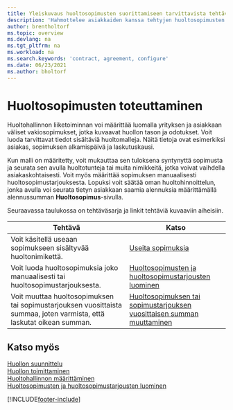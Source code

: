 ```yaml
---
title: Yleiskuvaus huoltosopimusten suorittamiseen tarvittavista tehtävistä
description: 'Hahmottelee asiakkaiden kanssa tehtyjen huoltosopimusten täyttämiseen liittyviä tehtäviä, kuten vakiosopimusten määrittämisen mukautettavilla malleilla.'
author: brentholtorf
ms.topic: overview
ms.devlang: na
ms.tgt_pltfrm: na
ms.workload: na
ms.search.keywords: 'contract, agreement, configure'
ms.date: 06/23/2021
ms.author: bholtorf
---
```

# <a name="fulfilling-service-contracts"></a><a name="fulfilling-service-contracts"></a>Huoltosopimusten toteuttaminen
Huoltohallinnon liiketoiminnan voi määrittää luomalla yrityksen ja asiakkaan väliset vakiosopimukset, jotka kuvaavat huollon tason ja odotukset. Voit luoda tarvittavat tiedot sisältäviä huoltomalleja. Näitä tietoja ovat esimerkiksi asiakas, sopimuksen alkamispäivä ja laskutuskausi.  
  
Kun malli on määritetty, voit mukauttaa sen tuloksena syntynyttä sopimusta ja seurata sen avulla huoltotunteja tai muita nimikkeitä, jotka voivat vaihdella asiakaskohtaisesti. Voit myös määrittää sopimuksen manuaalisesti huoltosopimustarjouksesta. Lopuksi voit säätää oman huoltohinnoittelun, jonka avulla voi seurata tietyn asiakkaan saamia alennuksia määrittämällä alennussumman **Huoltosopimus**-sivulla.  

Seuraavassa taulukossa on tehtäväsarja ja linkit tehtäviä kuvaaviin aiheisiin.   
  
|**Tehtävä**|**Katso**|  
|------------|-------------|  
|Voit käsitellä useaan sopimukseen sisältyvää huoltonimikettä. | [Useita sopimuksia](service-multiple-contracts.md)|  
|Voit luoda huoltosopimuksia joko manuaalisesti tai huoltosopimustarjouksesta.| [Huoltosopimusten ja huoltosopimustarjousten luominen](service-how-to-create-service-contracts-and-service-contract-quotes.md)|
|Voit muuttaa huoltosopimuksen tai sopimustarjouksen vuosittaista summaa, joten varmista, että laskutat oikean summan.|[Huoltosopimuksen tai sopimustarjouksen vuosittaisen summan muuttaminen](service-how-to-change-the-annual-amount-on-service-contracts-or-contract-quotes.md)|

## <a name="see-also"></a><a name="see-also"></a>Katso myös
[Huollon suunnittelu](service-plan-service.md)  
[Huollon toimittaminen](service-deliver-service.md)  
[Huoltohallinnon määrittäminen](service-setup-service.md)  
[Huoltosopimusten ja huoltosopimustarjousten luominen](service-how-to-create-service-contracts-and-service-contract-quotes.md)  


[!INCLUDE[footer-include](includes/footer-banner.md)]
